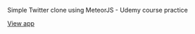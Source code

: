 Simple Twitter clone using MeteorJS - Udemy course practice

[View app](http://zulh_twitter.meteor.com/)